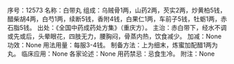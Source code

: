 序号：12573
名称：白带丸
组成：乌贼骨1两，山药2两，芡实2两，炒黄柏5钱，醋柴胡4两，白芍1两，续断5钱，香附4钱，白果仁1两，车前子5钱，牡蛎1两，赤石脂5钱。
出处：《全国中药成药处方集》（重庆方）。
主治：赤白带下，经水不调或先或后，头晕眼花，四肢无力，腰胸闷，骨蒸内热，饮食减少。
加减：None
功效：None
用法用量：每服3-4钱。
制备方法：上为细末，炼蜜加配醋1两为丸。
临床应用：None
各家论述：None
用药禁忌：忌食生冷。
附注：None
